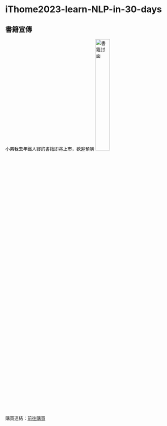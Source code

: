 # iThome2023-learn-NLP-in-30-days

## 書籍宣傳
小弟我去年鐵人賽的書籍即將上市，歡迎預購
<a href="https://www.tenlong.com.tw/products/9786263336025?list_name=r-zh_tw">
  <img src="https://cf-assets2.tenlong.com.tw/products/images/000/194/264/original/9786263336025.jpg" height="30%" width="30%" alt="書籍封面">
</a>
<p>購買連結：<a href="https://www.tenlong.com.tw/products/9786263336025?list_name=r-zh_tw">前往購買</a></p>
